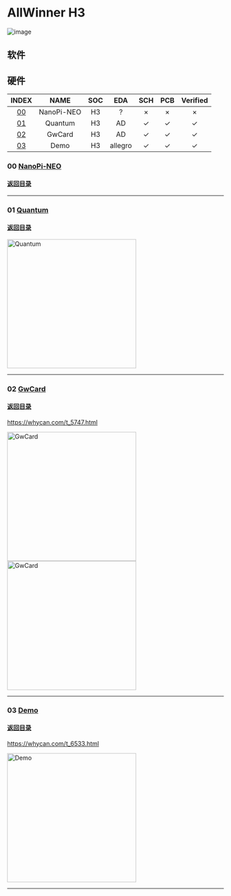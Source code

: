 # AllWinner H3

![image](https://user-images.githubusercontent.com/57790433/121072268-8ebadc80-c803-11eb-88a6-e260fc5011d1.png)

## 软件

## 硬件

| INDEX | NAME | SOC | EDA | SCH | PCB | Verified |
| :-:   | :-:  | :-: | :-: | :-: | :-: | :-: | 
| [00](#00-NanoPi-NEO) | NanoPi-NEO | H3 | ?  | × | × | × |
| [01](#01-Quantum) | Quantum | H3 | AD | ✓ | ✓ | ✓ |
| [02](#02-GwCard) | GwCard | H3 | AD | ✓ | ✓ | ✓ |
| [03](#03-Demo) | Demo | H3 | allegro | ✓ | ✓ | ✓ |


### 00 [NanoPi-NEO](NanoPi-NEO)
#### [返回目录](#硬件)


***

### 01 [Quantum](Quantum)
#### [返回目录](#硬件)

<img src="https://github.com/peng-zhihui/Project-Quantum/blob/master/6.Docs/Images/v2-f4f986711bc44f375e64d16d85bddd26_hd.jpg" alt="Quantum" width="300"/>

***

### 02 [GwCard](GwCard)
#### [返回目录](#硬件)

https://whycan.com/t_5747.html

<img src="https://user-images.githubusercontent.com/57790433/120943745-6c718200-c763-11eb-8613-61cd8794a6b6.png" alt="GwCard" width="300"/>

<img src="https://user-images.githubusercontent.com/57790433/120943753-77c4ad80-c763-11eb-949e-5322b267fcec.png" alt="GwCard" width="300"/>

***

### 03 [Demo](Demo) 
#### [返回目录](#硬件)

https://whycan.com/t_6533.html

<img src="https://user-images.githubusercontent.com/57790433/120943940-7fd11d00-c764-11eb-8c3b-9a4a71fe6dd0.png" alt="Demo" width="300"/>

***
